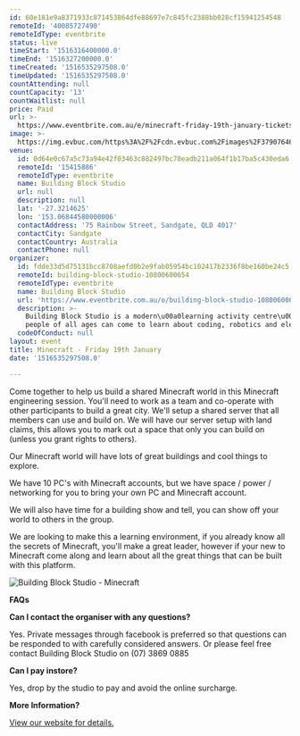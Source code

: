 ```yaml
---
id: 60e181e9a8371933c871453864dfe88697e7c845fc2388bb028cf15941254548
remoteId: '40085727490'
remoteIdType: eventbrite
status: live
timeStart: '1516316400000.0'
timeEnd: '1516327200000.0'
timeCreated: '1516535297508.0'
timeUpdated: '1516535297508.0'
countAttending: null
countCapacity: '13'
countWaitlist: null
price: Paid
url: >-
  https://www.eventbrite.com.au/e/minecraft-friday-19th-january-tickets-40085727490?aff=ebapi
image: >-
  https://img.evbuc.com/https%3A%2F%2Fcdn.evbuc.com%2Fimages%2F37907646%2F176389313197%2F1%2Foriginal.jpg?s=e9a2f54fde3fbd75559d63497f1d454b
venue:
  id: 0d64e0c67a5c73a94e42f03463c882497bc78eadb211a064f1b17ba5c430eda6
  remoteId: '15415886'
  remoteIdType: eventbrite
  name: Building Block Studio
  url: null
  description: null
  lat: '-27.3214625'
  lon: '153.06844580000006'
  contactAddress: '75 Rainbow Street, Sandgate, QLD 4017'
  contactCity: Sandgate
  contactCountry: Australia
  contactPhone: null
organizer:
  id: fdde33d5d75131bcc8708aefd0b2e9fab05954bc102417b2336f8be160be24c5
  remoteId: building-block-studio-10800600654
  remoteIdType: eventbrite
  name: Building Block Studio
  url: 'https://www.eventbrite.com.au/o/building-block-studio-10800600654'
  description: >-
    Building Block Studio is a modern\u00a0learning activity centre\u00a0where
    people of all ages can come to learn about coding, robotics and electronics.
  codeOfConduct: null
layout: event
title: Minecraft - Friday 19th January
date: '1516535297508.0'

---
```

<P>Come together to help us build a shared Minecraft world in this Minecraft engineering session. You'll need to work as a team and co-operate with other participants to build a great city. We'll setup a shared server that all members can use and build on. We will have our server setup with land claims, this allows you to mark out a space that only you can build on (unless you grant rights to others).</P>
<P>Our Minecraft world will have lots of great buildings and cool things to explore.</P>
<P>We have 10 PC's with Minecraft accounts, but we have space / power / networking for you to bring your own PC and Minecraft account.</P>
<P>We will also have time for a building show and tell, you can show off your world to others in the group.</P>
<P>We are looking to make this a learning environment, if you already know all the secrets of Minecraft, you'll make a great leader, however if your new to Minecraft come along and learn about all the great things that can be built with this platform. </P>
<P><IMG ALT="Building Block Studio - Minecraft" SRC="https://s3-ap-southeast-2.amazonaws.com/images.buildingblockstudio.com/minecraft.jpg"></P>
<P><STRONG>FAQs</STRONG></P>
<P><STRONG>Can I contact the organiser with any questions?</STRONG></P>
<P>Yes. Private messages through facebook is preferred so that questions can be responded to with carefully considered answers. Or please feel free contact Building Block Studio on (07) 3869 0885</P>
<P><STRONG>Can I pay instore?</STRONG></P>
<P>Yes, drop by the studio to pay and avoid the online surcharge.</P>
<P><STRONG>More Information?</STRONG></P>
<P><A HREF="http://buildingblockstudio.com/pages/holiday" TARGET="_blank" REL="noreferrer noopener nofollow noopener noreferrer nofollow">View our website for details.</A></P>
<P><STRONG><BR></STRONG></P>
